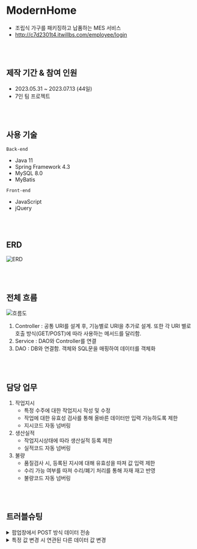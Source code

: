 # ModernHome
- 조립식 가구를 패키징하고 납품하는 MES 서비스
- http://c7d2301t4.itwillbs.com/employee/login

<br><br>

## 제작 기간 & 참여 인원
- 2023.05.31 ~ 2023.07.13 (44일)
- 7인 팀 프로젝트

<br><br>

## 사용 기술
```Back-end```
- Java 11
- Spring Framework 4.3
- MySQL 8.0
- MyBatis
 
```Front-end```
- JavaScript
- jQuery

<br><br>

## ERD
![ERD](https://github.com/leesr94/ModernHome/assets/131628924/0c6c7b22-46f9-48a8-aafb-d45c815f4d4d)

<br><br>

## 전체 흐름
![흐름도](https://github.com/leesr94/ModernHome/assets/131628924/ab7a8c82-c67a-42b3-84ec-a366b7aaa0b5)
1. Controller : 공통 URI를 설계 후, 기능별로 URI을 추가로 설계. 또한 각 URI 별로 호출 방식(GET/POST)에 따라 사용하는 메서드를 달리함.
2. Service : DAO와 Controller를 연결
3. DAO : DB와 연결함. 객체와 SQL문을 매핑하여 데이터를 객체화

<br><br>

## 담당 업무
1. 작업지시
    - 특정 수주에 대한 작업지시 작성 및 수정
    - 작업에 대한 유효성 검사를 통해 올바른 데이터만 입력 가능하도록 제한
    - 지시코드 자동 넘버링
2. 생산실적
    - 작업지시상태에 따라 생산실적 등록 제한
    - 실적코드 자동 넘버링
3. 불량
    - 품질검사 시, 등록된 지시에 대해 유효성을 따져 값 입력 제한
    - 수리 가능 여부를 따져 수리/폐기 처리를 통해 자재 재고 반영
    - 불량코드 자동 넘버링

<br><br>

## 트러블슈팅
<details>
  <summary>팝업창에서 POST 방식 데이터 전송</summary>
  <div>
    • Ajax를 이용하여 form 데이터를 전송하여 처리
    
  		$.ajax({
  			url : "${contextPath}/production/instruct/add",
  			type : "POST",
  			data : formValue,
  			success : function() {
   				alert("작업지시서 작성이 완료되었습니다.");
   				opener.location.reload();
   				self.close();
  			},
  			error : function() {
  				alert("작업지시서 작성이 실패했습니다!");
  			}
  		});
    
  </div>
</details>

<details>
  <summary>특정 값 변경 시 연관된 다른 데이터 값 변경</summary>
  <div markdown="1">
    • mapper.xml에서 insert/update 구문에 selectKey를 사용하여 반영

    <update id="modifyInstrMrState" parameterType="WijoinVO">
      <selectKey keyProperty="work_state" resultType="WijoinVO" order="BEFORE">
        SELECT IF((SELECT count(work_id) FROM material_release WHERE work_id = #{work_id}) = (SELECT count(mr_state) FROM material_release WHERE work_id = #{work_id} AND mr_state = '출고완료'), '진행중', '대기') AS work_state
      </selectKey>
      UPDATE work_instr SET work_state = #{work_state} WHERE work_id = #{work_id}
	</update>
  </div>
</details>
